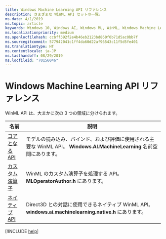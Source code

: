 ```yaml
---
title: Windows Machine Learning API リファレンス
description: さまざまな WinML API セットの一覧。
ms.date: 4/1/2019
ms.topic: article
keywords: Windows 10, Windows AI, Windows ML, WinML, Windows Machine Learning, API リファレンス
ms.localizationpriority: medium
ms.openlocfilehash: ccbff392f2e4b46eb2123bd860f0b71d5ac0bb7f
ms.sourcegitcommit: 577942041c1ff4da60d22af96543c11f5d5fe401
ms.translationtype: HT
ms.contentlocale: ja-JP
ms.lasthandoff: 08/29/2019
ms.locfileid: "70156046"
---
```

# <a name="windows-machine-learning-api-reference"></a>Windows Machine Learning API リファレンス

WinML API は、大まかに次の 3 つの領域に分けられます。

| 名前 | 説明 |
|------|-------------|
| [コアとなる API](https://docs.microsoft.com/uwp/api/windows.ai.machinelearning) | モデルの読み込み、バインド、および評価に使用される主要な WinML API。 **Windows.AI.MachineLearning** 名前空間にあります。 |
| [カスタム演算子](custom-operators.md) | WinML のカスタム演算子を処理する API。 **MLOperatorAuthor.h** にあります。 |
| [ネイティブ API](native-apis.md) | Direct3D との対話に使用できるネイティブ WinML API。 **windows.ai.machinelearning.native.h** にあります。 |

[!INCLUDE [help](../includes/get-help.md)]
